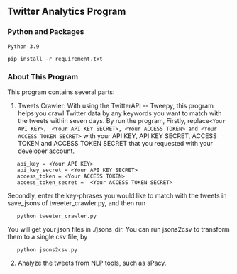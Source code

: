 ## Twitter Analytics Program
### Python and Packages
```Python 3.9```
```commandline
pip install -r requirement.txt
```

### About This Program
This program contains several parts:

1. Tweets Crawler:
   With using the TwitterAPI -- Tweepy, this program helps you crawl Twitter data by any keywords you want to match with the tweets within seven days.
   By run the program,
   Firstly, replace`<Your API KEY>， <Your API KEY SECRET>, <Your ACCESS TOKEN> and <Your ACCESS TOKEN SECRET>` with your API KEY, API KEY SECRET, ACCESS TOKEN and ACCESS TOKEN SECRET that you requested with your developer account.

```
   api_key = <Your API KEY>
   api_key_secret = <Your API KEY SECRET>
   access_token = <Your ACCESS TOKEN>
   access_token_secret =  <Your ACCESS TOKEN SECRET>
```
Secondly, enter the key-phrases you would like to match with the tweets in save_jsons of tweeter_crawler.py, and then run
```
   python tweeter_crawler.py
```
You will get your json files in ./jsons_dir. You can run jsons2csv to transform them to a single csv file, by
```commandline
   python jsons2csv.py
```

2. Analyze the tweets from NLP tools, such as sPacy.
